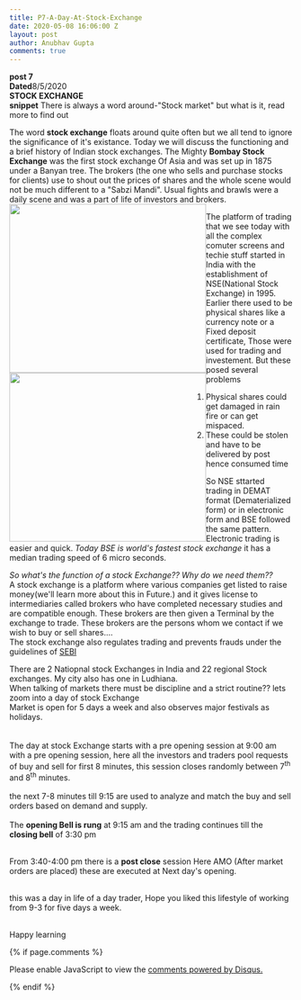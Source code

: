 ```yaml
---
title: P7-A-Day-At-Stock-Exchange
date: 2020-05-08 16:06:00 Z
layout: post
author: Anubhav Gupta
comments: true
---
```


<style>
    header{
      
     background-color: rgba(249, 241 ,241 , 0.7);
         font-weight: bolder;
         font-size: larger;
         font-family: fantasy;
        }
    
      div{
        background-image: url("https://i.postimg.cc/y6fw6m3Y/yoann-siloine-dyax-Q-ao-GWY-unsplash.jpg");
      }
      </style>

**post 7** <br/>
**Dated**8/5/2020<br/>
**STOCK EXCHANGE** <br/>
**snippet**  There is always a word around-"Stock market" but what is it, read more to find out<br/>

The word **stock exchange** floats around quite often but we all tend to ignore the significance of it's existance. Today we will discuss the functioning and a brief history of Indian stock exchanges.
The Mighty **Bombay Stock Exchange** was the first stock exchange Of Asia and was set up in 1875 under a Banyan tree. The brokers (the one who sells and purchase stocks for clients) use to shout out the prices of shares and the whole scene would not be much different to a "Sabzi Mandi". Usual fights and brawls were a daily scene and was a part of life of investors and brokers.<br/>
<img style="float:left" src="https://i.postimg.cc/3xBc4P1m/images.jpg" height="300" width="350">


<img style="float:left" src="https://i.postimg.cc/hGt39pZw/download.jpg" height="300" width="350">


The platform of trading that we see today with all the complex comuter screens and techie stuff started in India with the establishment of NSE(National Stock Exchange) in 1995.<br/>
Earlier there used to be physical shares like a currency note or a Fixed deposit certificate, Those were used for trading and investement. But these posed several problems<br/>
1. Physical shares could get damaged in rain fire or can get mispaced.<br/>
2. These could be stolen and have to be delivered by post hence consumed time<br/>




So NSE sttarted trading in DEMAT format (Dematerialized form) or in electronic form and BSE followed the same pattern. Electronic trading is easier and quick. <em>Today BSE is world's fastest stock exchange</em> it has a median trading speed of 6 micro seconds.<br/>


<em>So what's the function of a stock Exchange?? Why do we need them??</em><br/>
A stock exchange is a platform where various companies get listed to raise money(we'll learn more about this in Future.) and it gives license to intermediaries called brokers who have completed necessary studies and are compatible enough. These brokers are then given a Terminal by the exchange to trade. These brokers are the persons whom we contact if we wish to buy or sell shares....<br/>
The stock exchange also regulates trading and prevents frauds under the guidelines of [SEBI](/fortheloveofnifty/snip-bits/sebi.html)<br/>

There are 2 Natiopnal stock Exchanges in India and 22 regional Stock exchanges. My city also has one in Ludhiana.<br/>
 When talking of markets there must be discipline and a strict routine?? lets zoom into  a day of stock Exchange<br/>
 Market is open for 5 days a week and also observes major festivals as holidays.<br/><br/><br/>
 The day at stock Exchange starts with a pre opening session at 9:00 am with a pre opening session, here all the investors and traders pool requests of buy and sell for first 8 minutes, this session closes randomly between  7<sup>th</sup> and 8<sup>th</sup> minutes. <br/><br/>
 the next 7-8 minutes till 9:15 are used to analyze and match the buy and sell orders based on demand and supply.<br/><br/>
 The **opening Bell is rung** at 9:15 am and the trading continues till the **closing bell** of 3:30 pm <br/><br/>

 From 3:40-4:00 pm there is a **post close** session Here AMO (After market orders are placed) these are executed at Next day's opening.<br/><br/>

 this was a day in life of a day trader, Hope you liked this lifestyle of working from 9-3 for five days a week.<br/><br/>

Happy learning


{% if page.comments %}

<div id="disqus_thread"></div>
<script>
(function() { // DON'T EDIT BELOW THIS LINE
var d = document, s = d.createElement('script');
s.src = 'https://https-gupta-anubhav12-github-io-fortheloveofnifty.disqus.com/embed.js';
s.setAttribute('data-timestamp', +new Date());
(d.head || d.body).appendChild(s);
})();
</script>
<noscript>Please enable JavaScript to view the <a href="https://disqus.com/?ref_noscript">comments powered by Disqus.</a></noscript>

{% endif %}